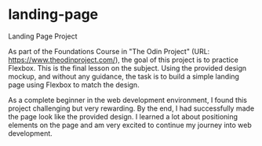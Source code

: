 # landing-page

Landing Page Project

As part of the Foundations Course in "The Odin Project" (URL: https://www.theodinproject.com/), the goal of this project is to practice Flexbox. This is the final lesson on the subject. Using the provided design mockup, and without any guidance, the task is to build a simple landing page using Flexbox to match the design.

As a complete beginner in the web development environment, I found this project challenging but very rewarding. By the end, I had successfully made the page look like the provided design. I learned a lot about positioning elements on the page and am very excited to continue my journey into web development.

